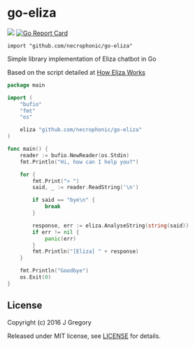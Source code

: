 # go-eliza

[![](https://godoc.org/github.com/necrophonic/go-eliza?status.svg)](http://godoc.org/github.com/necrophonic/go-eliza) [![Go Report Card](https://goreportcard.com/badge/github.com/necrophonic/go-eliza)](https://goreportcard.com/report/github.com/necrophonic/go-eliza)

```
import "github.com/necrophonic/go-eliza"
```

Simple library implementation of Eliza chatbot in Go

Based on the script detailed at [How Eliza Works](http://www.chayden.net/eliza/instructions.txt)

```go
package main

import (
	"bufio"
	"fmt"
	"os"

	eliza "github.com/necrophonic/go-eliza"
)

func main() {
	reader := bufio.NewReader(os.Stdin)
	fmt.Println("Hi, how can I help you?")

	for {
		fmt.Print("> ")
		said, _ := reader.ReadString('\n')

		if said == "bye\n" {
			break
		}

		response, err := eliza.AnalyseString(string(said))
		if err != nil {
			panic(err)
		}
		fmt.Println("[Eliza] " + response)
	}

	fmt.Println("Goodbye")
	os.Exit(0)
}
```

License
-------

Copyright (c) 2016 J Gregory

Released under MIT license, see [LICENSE](LICENSE) for details.
